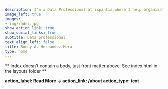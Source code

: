 ```yaml
---
description: I’m a Data Professional at ixpantia where I help organizations gain insigths from their data, develop data products, learn R and obtain the best practices for data science. I’m RStudio certified trainer, I like to teach , share and collaborate with others so I co-organize events with DataLatam or by my own.
image_left: true
images:
- img/rhdez.jpg
show_action_link: true
show_social_links: true
subtitle: Data professional
text_align_left: false
title: Ronny A. Hernández Mora
type: home
---
```


** index doesn't contain a body, just front matter above.
See index.html in the layouts folder **

**action_label: Read More &rarr;
action_link: /about
action_type: text**
